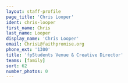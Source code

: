 ```yaml
---
layout: staff-profile
page_title: 'Chris Looper'
ident: chris-looper
first_name: Chris
last_name: Looper
display_name: 'Chris Looper'
email: ChrisL@faithpromise.org
phone_ext: '1300'
title: 'fpStudents Venue & Creative Director'
teams: [family]
sort: 62
number_photos: 0
---
```


